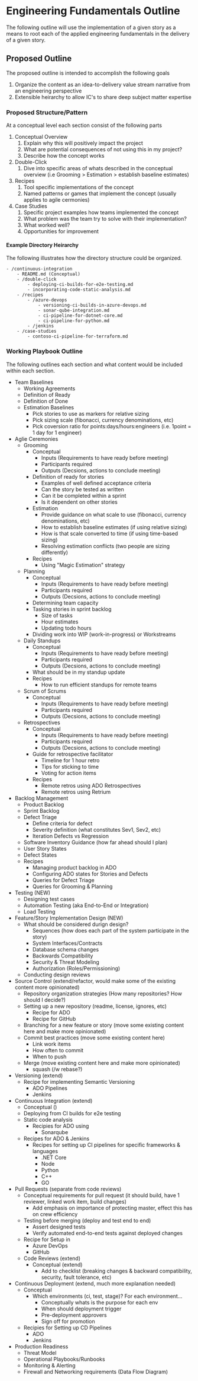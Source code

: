 # Engineering Fundamentals Outline

The following outline will use the implementation of a given story as a means to root each of the applied engineering fundamentals in the delivery of a given story.

## Proposed Outline

The proposed outline is intended to accomplish the following goals

1. Organize the content as an idea-to-delivery value stream narrative from an engineering perspective
2. Extensible heirarchy to allow IC's to share deep subject matter expertise

### Proposed Structure/Pattern

At a conceptual level each section consist of the following parts

1. Conceptual Overview
   1. Explain why this will positively impact the project
   2. What are potential consequences of not using this in my project?
   3. Describe how the concept works
2. Double-Click
   1. Dive into specific areas of whats described in the conceptual overview (i.e Grooming > Estimation > establish baseline estimates)
3. Recipes
   1. Tool specific implementations of the concept
   2. Named patterns or games that implement the concept (usually applies to agile cermonies)
4. Case Studies
   1. Specific project examples how teams implemented the concept
   2. What problem was the team try to solve with their implementation?
   3. What worked well?
   4. Opportunities for improvement

#### Example Directory Heirarchy

The following illustrates how the directory structure could be organized.

```
- /continuous-integration
    - README.md (Conceptual)
    - /double-click
        - deploying-ci-builds-for-e2e-testing.md
        - incorporating-code-static-analysis.md
    - /recipes
        - /azure-devops
            - versioning-ci-builds-in-azure-devops.md
            - sonar-qube-integration.md
            - ci-pipeline-for-dotnet-core.md
            - ci-pipeline-for-python.md
        - /jenkins
    - /case-studies
        - contoso-ci-pipeline-for-terraform.md
```

### Working Playbook Outline

The following outlines each section and what content would be included within each section.

- Team Baselines
  - Working Agreements
  - Definition of Ready
  - Definition of Done
  - Estimation Baselines
    - Pick stories to use as markers for relative sizing
    - Pick sizing scale (fibonacci, currency denominations, etc)
    - Pick coversion ratio for points:days/hours:engineers (i.e. 1point = 1 day for 1 engineer)
- Aglie Ceremonies
  - Grooming
    - Conceptual
      - Inputs (Requirements to have ready before meeting)
      - Participants required
      - Outputs (Decsions, actions to conclude meeting)
    - Definition of ready for stories
      - Examples of well defined acceptance criteria
      - Can the story be tested as written
      - Can it be completed within a sprint
      - Is it dependent on other stories
    - Estimation
      - Provide guidance on what scale to use (fibonacci, currency denominations, etc)
      - How to establish baseline estimates (if using relative sizing)
      - How is that scale converted to time (if using time-based sizing)
      - Resolving estimation conflicts (two people are sizing differently)
    - Recipes
      - Using "Magic Estimation" strategy
  - Planning
    - Conceptual
      - Inputs (Requirements to have ready before meeting)
      - Participants required
      - Outputs (Decsions, actions to conclude meeting)
    - Determining team capacity
    - Tasking stories in sprint backlog
      - Size of tasks
      - Hour estimates
      - Updating todo hours
    - Dividing work into WIP (work-in-progress) or Workstreams
  - Daily Standups
    - Conceptual
      - Inputs (Requirements to have ready before meeting)
      - Participants required
      - Outputs (Decsions, actions to conclude meeting)
    - What should be in my standup update
    - Recipes
      - How to run efficient standups for remote teams
  - Scrum of Scrums
    - Conceptual
      - Inputs (Requirements to have ready before meeting)
      - Participants required
      - Outputs (Decsions, actions to conclude meeting)
  - Retrospectives
    - Conceptual
      - Inputs (Requirements to have ready before meeting)
      - Participants required
      - Outputs (Decsions, actions to conclude meeting)
    - Guide for retrospective facilitator
      - Timeline for 1 hour retro
      - Tips for sticking to time
      - Voting for action items
    - Recipes
      - Remote retros using ADO Retrospectives
      - Remote retros using Retrium
- Backlog Management
  - Product Backlog
  - Sprint Backlog
  - Defect Triage
    - Define criteria for defect
    - Severity definition (what constitutes Sev1, Sev2, etc)
    - Iteration Defects vs Regression
  - Software Inventory Guidance (how far ahead should I plan)
  - User Story States
  - Defect States
  - Recipes
    - Managing product backlog in ADO
    - Configuring ADO states for Stories and Defects
    - Queries for Defect Triage
    - Queries for Grooming & Planning
- Testing (NEW)
  - Designing test cases
  - Automation Testing (aka End-to-End or Integration)
  - Load Testing
- Feature/Story Implementation Design (NEW)
  - What should be considered durign design?
    - Sequences (how does each part of the system participate in the story)
    - System Interfaces/Contracts
    - Database schema changes
    - Backwards Compatibility
    - Security & Threat Modeling
    - Authorization (Roles/Permissioning)
  - Conducting design reviews
- Source Control (extend/refactor, would make some of the existing content more opinionated)
  - Repository organization strategies (How many repositories? How should I decide?)
  - Setting up a new repository (readme, license, ignores, etc)
    - Recipe for ADO
    - Recipe for GitHub
  - Branching for a new feature or story (move some existing content here and make more opinionated)
  - Commit best practices (move some existing content here)
    - Link work items
    - How often to commit
    - When to push
  - Merge (move existing content here and make more opinionated)
    - squash (/w rebase?)
- Versioning (extend)
  - Recipe for implementing Semantic Versioning
    - ADO Pipelines
    - Jenkins
- Continuous Integration (extend)
  - Conceptual ()
  - Deploying from CI builds for e2e testing
  - Static code analysis
    - Recipies for ADO using
      - Sonarqube
  - Recipes for ADO & Jenkins
    - Recipes for setting up CI pipelines for specific frameworks & languages
      - .NET Core
      - Node
      - Python
      - C++
      - GO
- Pull Requests (separate from code reviews)
  - Conceptual requirements for pull request (it should build, have 1 reviewer, linked work item, build changes)
    - Add emphasis on importance of protecting master, effect this has on crew efficiency
  - Testing before merging (deploy and test end to end)
    - Assert designed tests
    - Verify automated end-to-end tests against deployed changes
  - Recipe for Setup in
    - Azure DevOps
    - GitHub
  - Code Reviews (extend)
    - Conceptual (extend)
      - Add to checklist (breaking changes & backward compatibility, security, fault tolerance, etc)
- Continuous Deployment (extend, much more explanation needed)
  - Conceptual
    - Which environments (ci, test, stage)? For each environment...
      - Conceptually whats is the purpose for each env
      - When should deployment trigger
      - Pre-deployment approvers
      - Sign off for promotion
  - Recipies for Setting up CD Pipelines
    - ADO
    - Jenkins
- Production Readiness
  - Threat Model
  - Operational Playbooks/Runbooks
  - Monitoring & Alerting
  - Firewall and Networking requirements (Data Flow Diagram)
